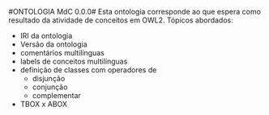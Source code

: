 #ONTOLOGIA MdC 0.0.0#
Esta ontologia corresponde ao que espera como resultado da atividade de conceitos em OWL2.
Tópicos abordados:
- IRI da ontologia
- Versão da ontologia
- comentários multilínguas
- labels de conceitos multilínguas
- definição de classes com operadores de
  - disjunção
  - conjunção
  - complementar
 - TBOX x ABOX
